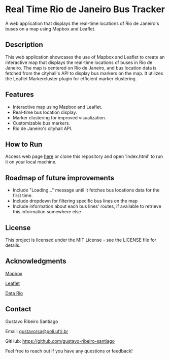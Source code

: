 # Real Time Rio de Janeiro Bus Tracker

A web application that displays the real-time locations of Rio de Janeiro's buses on a map using Mapbox and Leaflet.

## Description

This web application showcases the use of Mapbox and Leaflet to create an interactive map that displays the real-time locations of buses in Rio de Janeiro. The map is centered on Rio de Janeiro, and bus location data is fetched from the cityhall's API to display bus markers on the map. It utilizes the Leaflet Markercluster plugin for efficient marker clustering.

## Features

- Interactive map using Mapbox and Leaflet.
- Real-time bus location display.
- Marker clustering for improved visualization.
- Customizable bus markers.
- Rio de Janeiro's cityhall API.

## How to Run

Access web page [here](gustavo-ribeiro-santiago.github.io/real-time-bus-tracker-rj) or clone this repository and open 'index.html' to run it on your local machine.

## Roadmap of future improvements

- Include "Loading..." message until it fetches bus locations data for the first time.
- Include dropdown for filtering specific bus lines on the map
- Include information about each bus lines' routes, if available to retrieve this information somewhere else

## License

This project is licensed under the MIT License - see the LICENSE file for details.

## Acknowledgments

[Mapbox](https://www.mapbox.com/)

[Leaflet](https://leafletjs.com/)

[Data Rio](https://www.data.rio/)

## Contact
Gustavo Ribeiro Santiago

Email: gustavorsa@poli.ufrj.br

GitHub: https://github.com/gustavo-ribeiro-santiago

Feel free to reach out if you have any questions or feedback!
